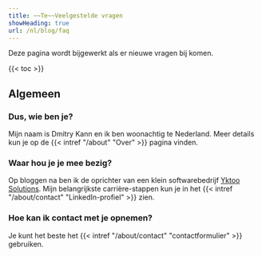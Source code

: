 ```yaml
---
title: ~~Te~~Veelgestelde vragen
showHeading: true
url: /nl/blog/faq
---
```


Deze pagina wordt bijgewerkt als er nieuwe vragen bij komen.

{{< toc >}}

## Algemeen

### Dus, wie ben je?

Mijn naam is Dmitry Kann en ik ben woonachtig te Nederland. Meer details kun je op de {{< intref "/about" "Over" >}} pagina vinden.

### Waar hou je je mee bezig?

Op bloggen na ben ik de oprichter van een klein softwarebedrijf [Yktoo Solutions](https://yktoo.solutions/). Mijn belangrijkste carrière-stappen kun je in het {{< intref "/about/contact" "LinkedIn-profiel" >}} zien.

### Hoe kan ik contact met je opnemen?

Je kunt het beste het {{< intref "/about/contact" "contactformulier" >}} gebruiken.
